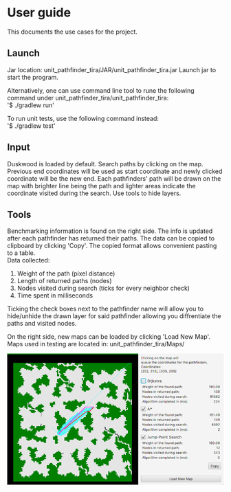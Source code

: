 # User guide
This documents the use cases for the project.

## Launch
Jar location: unit_pathfinder_tira/JAR/unit_pathfinder_tira.jar
Launch jar to start the program.  
  
Alternatively, one can use command line tool to rune the following command under unit_pathfinder_tira/unit_pathfinder_tira:  
'$ ./gradlew run'
  
To run unit tests, use the following command instead:  
'$ ./gradlew test'

## Input
Duskwood is loaded by default. Search paths by clicking on the map. Previous end coordinates will be used as start coordinate and newly clicked coordinate will be the new end. Each pathfinders' path will be drawn on the map with brighter line being the path and lighter areas indicate the coordinate visited during the search. Use tools to hide layers.

## Tools
Benchmarking information is found on the right side. The info is updated after each pathfinder has returned their paths. The data can be copied to clipboard by clicking 'Copy'. The copied format allows convenient pasting to a table.  
Data collected:  
1. Weight of the path (pixel distance)
1. Length of returned paths (nodes)
1. Nodes visited during search (ticks for every neighbor check)
1. Time spent in milliseconds
  
Ticking the check boxes next to the pathfinder name will allow you to hide/unhide the drawn layer for said pathfinder allowing you diffrentiate the paths and visited nodes.
  
On the right side, new maps can be loaded by clicking 'Load New Map'.  
Maps used in testing are located in: unit_pathfinder_tira/Maps/  
  
![Image of program in running](https://github.com/jompero/unit_pathfinder_tira/blob/master/Documentation/Resources/program.png)